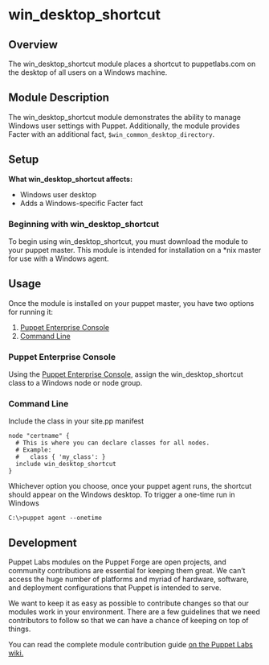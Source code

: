 win_desktop_shortcut
====================

Overview
--------
The win_desktop_shortcut module places a shortcut to puppetlabs.com on the desktop of all users on a Windows machine.       

Module Description
-------------------
The win_desktop_shortcut module demonstrates the ability to manage Windows user settings with Puppet. Additionally, the module provides Facter with an additional fact, `$win_common_desktop_directory`.

Setup
-----

**What win_desktop_shortcut affects:**

* Windows user desktop
* Adds a Windows-specific Facter fact
	
### Beginning with win_desktop_shortcut	
To begin using win_desktop_shortcut, you must download the module to your puppet master. This module is intended for installation on a *nix master for use with a Windows agent.  

Usage
------

Once the module is installed on your puppet master, you have two options for running it: 

1. [Puppet Enterprise Console](#puppet-enterprise-console)
2. [Command Line ](#command-line)

### Puppet Enterprise Console

Using the [Puppet Enterprise Console](http://docs.puppetlabs.com/pe/2.5/console_classes_groups.html#classes), assign the win_desktop_shortcut class to a Windows node or node group.

### Command Line

Include the class in your site.pp manifest

    node "certname" {
      # This is where you can declare classes for all nodes.
      # Example:
      #   class { 'my_class': }
      include win_desktop_shortcut
    }

Whichever option you choose, once your puppet agent runs, the shortcut should appear on the Windows desktop. To trigger a one-time run in Windows

    C:\>puppet agent --onetime

Development
------------

Puppet Labs modules on the Puppet Forge are open projects, and community contributions are essential for keeping them great. We can’t access the huge number of platforms and myriad of hardware, software, and deployment configurations that Puppet is intended to serve.

We want to keep it as easy as possible to contribute changes so that our modules work in your environment. There are a few guidelines that we need contributors to follow so that we can have a chance of keeping on top of things.

You can read the complete module contribution guide [on the Puppet Labs wiki.](http://projects.puppetlabs.com/projects/module-site/wiki/Module_contributing)

